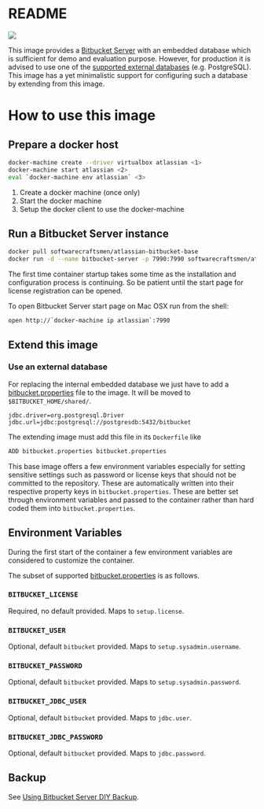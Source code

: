 # README

[![](https://badge.imagelayers.io/softwarecraftsmen/atlassian-bitbucket-base:latest.svg)](https://imagelayers.io/?images=softwarecraftsmen/atlassian-bitbucket-base:latest)

This image provides a [Bitbucket Server](https://www.atlassian.com/software/bitbucket/server) with an embedded database which is sufficient for demo and evaluation purpose. However, for production it is advised to use one of the [supported external databases](https://confluence.atlassian.com/bitbucketserver/connecting-bitbucket-server-to-an-external-database-776640378.html) (e.g. PostgreSQL). This image has a yet minimalistic support for configuring such a database by extending from this image.

# How to use this image

## Prepare a docker host

```sh
docker-machine create --driver virtualbox atlassian <1>
docker-machine start atlassian <2>
eval `docker-machine env atlassian` <3>
```

1. Create a docker machine (once only)
2. Start the docker machine
3. Setup the docker client to use the docker-machine

## Run a Bitbucket Server instance

```sh
docker pull softwarecraftsmen/atlassian-bitbucket-base
docker run -d --name bitbucket-server -p 7990:7990 softwarecraftsmen/atlassian-bitbucket-base
```

The first time container startup takes some time as the installation and configuration process is continuing.
So be patient until the start page for license registration can be opened.

To open Bitbucket Server start page on Mac OSX run from the shell:
```
open http://`docker-machine ip atlassian`:7990
```

## Extend this image

### Use an external database

For replacing the internal embedded database we just have to add a [bitbucket.properties](https://confluence.atlassian.com/bitbucketserver/bitbucket-server-config-properties-776640155.html) file to the image. It will be moved to `$BITBUCKET_HOME/shared/`.

```
jdbc.driver=org.postgresql.Driver
jdbc.url=jdbc:postgresql://postgresdb:5432/bitbucket
```

The extending image must add this file in its `Dockerfile` like

```sh
ADD bitbucket.properties bitbucket.properties
```

This base image offers a few environment variables especially for setting sensitive settings such as password or license keys that should not be committed to the repository. These are automatically written into their respective property keys in `bitbucket.properties`.
These are better set through environment variables and passed to the container rather than hard coded them into `bitbucket.properties`.

## Environment Variables

During the first start of the container a few environment variables are considered to customize the container.

The subset of supported [bitbucket.properties](https://confluence.atlassian.com/bitbucketserver/bitbucket-server-config-properties-776640155.html) is as follows.

### `BITBUCKET_LICENSE`

Required, no default provided. Maps to `setup.license`.

### `BITBUCKET_USER`

Optional, default `bitbucket` provided. Maps to `setup.sysadmin.username`.

### `BITBUCKET_PASSWORD`

Optional, default `bitbucket` provided. Maps to `setup.sysadmin.password`.

### `BITBUCKET_JDBC_USER`

Optional, default `bitbucket` provided. Maps to `jdbc.user`.

### `BITBUCKET_JDBC_PASSWORD`

Optional, default `bitbucket` provided. Maps to `jdbc.password`.


## Backup

See [Using Bitbucket Server DIY Backup](https://confluence.atlassian.com/bitbucketserver/using-bitbucket-server-diy-backup-776640056.html).
